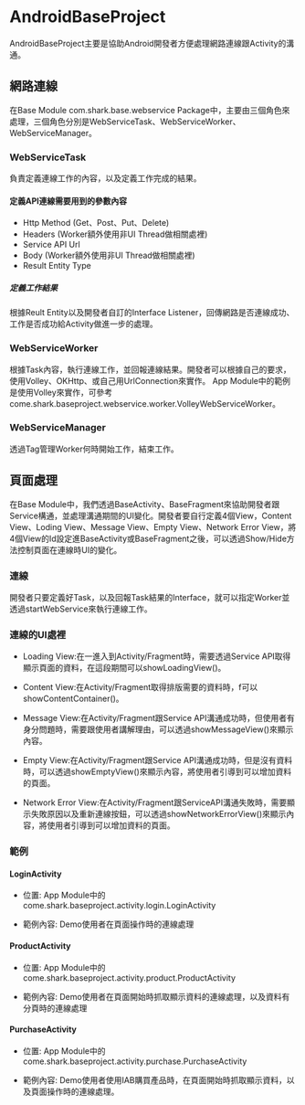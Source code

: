 # AndroidBaseProject

AndroidBaseProject主要是協助Android開發者方便處理網路連線跟Activity的溝通。

## 網路連線
在Base Module com.shark.base.webservice Package中，主要由三個角色來處理，三個角色分別是WebServiceTask、WebServiceWorker、WebServiceManager。

### WebServiceTask
負責定義連線工作的內容，以及定義工作完成的結果。

#### 定義API連線需要用到的參數內容
* Http Method (Get、Post、Put、Delete)
* Headers (Worker額外使用非UI Thread做相關處裡)
* Service API Url
* Body (Worker額外使用非UI Thread做相關處裡)
* Result Entity Type

##### 定義工作結果
根據Reult Entity以及開發者自訂的Interface Listener，回傳網路是否連線成功、工作是否成功給Activity做進一步的處理。

### WebServiceWorker
根據Task內容，執行連線工作，並回報連線結果。開發者可以根據自己的要求，使用Volley、OKHttp、或自己用UrlConnection來實作。
App Module中的範例是使用Volley來實作，可參考come.shark.baseproject.webservice.worker.VolleyWebServiceWorker。

### WebServiceManager
透過Tag管理Worker何時開始工作，結束工作。

## 頁面處理
在Base Module中，我們透過BaseActivity、BaseFragment來協助開發者跟Service構通，並處理溝通期間的UI變化。開發者要自行定義4個View，Content View、Loding View、Message View、Empty View、Network Error View，將4個View的Id設定進BaseActivity或BaseFragment之後，可以透過Show/Hide方法控制頁面在連線時UI的變化。

### 連線
開發者只要定義好Task，以及回報Task結果的Interface，就可以指定Worker並透過startWebService來執行連線工作。

### 連線的UI處裡
* Loading View:在一進入到Activity/Fragment時，需要透過Service API取得顯示頁面的資料，在這段期間可以showLoadingView()。

* Content View:在Activity/Fragment取得排版需要的資料時，f可以showContentContainer()。

* Message View:在Activity/Fragment跟Service API溝通成功時，但使用者有身分問題時，需要跟使用者講解理由，可以透過showMessageView()來顯示內容。

* Empty View:在Activity/Fragment跟Service API溝通成功時，但是沒有資料時，可以透過showEmptyView()來顯示內容，將使用者引導到可以增加資料的頁面。

* Network Error View:在Activity/Fragment跟ServiceAPI溝通失敗時，需要顯示失敗原因以及重新連線按鈕，可以透過showNetworkErrorView()來顯示內容，將使用者引導到可以增加資料的頁面。

### 範例

#### LoginActivity
* 位置: App Module中的come.shark.baseproject.activity.login.LoginActivity

* 範例內容: Demo使用者在頁面操作時的連線處理

#### ProductActivity
* 位置: App Module中的come.shark.baseproject.activity.product.ProductActivity

* 範例內容: Demo使用者在頁面開始時抓取顯示資料的連線處理，以及資料有分頁時的連線處理

#### PurchaseActivity
* 位置: App Module中的come.shark.baseproject.activity.purchase.PurchaseActivity

* 範例內容: Demo使用者使用IAB購買產品時，在頁面開始時抓取顯示資料，以及頁面操作時的連線處理。
